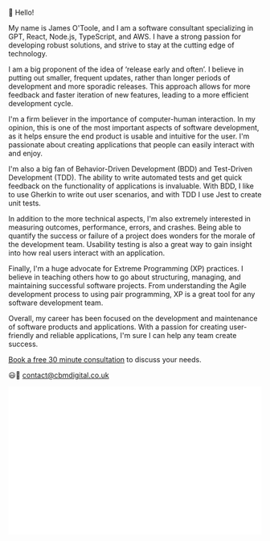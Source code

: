👋 Hello!

My name is James O'Toole, and I am a software consultant specializing in GPT, React, Node.js, TypeScript, and AWS. I have a strong passion for developing robust solutions, and strive to stay at the cutting edge of technology. 

I am a big proponent of the idea of ‘release early and often’. I believe in putting out smaller, frequent updates, rather than longer periods of development and more sporadic releases. This approach allows for more feedback and faster iteration of new features, leading to a more efficient development cycle.

I'm a firm believer in the importance of computer-human interaction. In my opinion, this is one of the most important aspects of software development, as it helps ensure the end product is usable and intuitive for the user. I'm passionate about creating applications that people can easily interact with and enjoy.

I'm also a big fan of Behavior-Driven Development (BDD) and Test-Driven Development (TDD). The ability to write automated tests and get quick feedback on the functionality of applications is invaluable. With BDD, I like to use Gherkin to write out user scenarios, and with TDD I use Jest to create unit tests.

In addition to the more technical aspects, I'm also extremely interested in measuring outcomes, performance, errors, and crashes. Being able to quantify the success or failure of a project does wonders for the morale of the development team. Usability testing is also a great way to gain insight into how real users interact with an application.

Finally, I'm a huge advocate for Extreme Programming (XP) practices. I believe in teaching others how to go about structuring, managing, and maintaining successful software projects. From understanding the Agile development process to using pair programming, XP is a great tool for any software development team.

Overall, my career has been focused on the development and maintenance of software products and applications.  With a passion for creating user-friendly and reliable applications, I'm sure I can help any team create success.

[Book a free 30 minute consultation](https://app.apollo.io/#/meet/james_o'toole_75a/30-min) to discuss your needs.

😃💬 contact@cbmdigital.co.uk

![James O'Toole's GitHub Statistics](https://raw.githubusercontent.com/SmileyJames/github-stats/master/generated/overview.svg)
